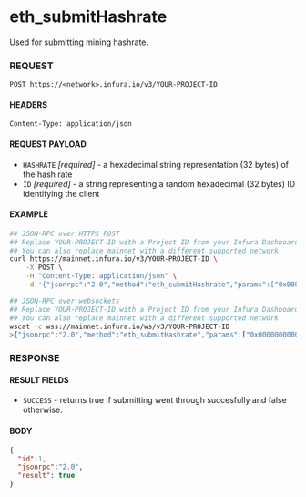 # eth_submitHashrate

Used for submitting mining hashrate.

### REQUEST

`POST https://<network>.infura.io/v3/YOUR-PROJECT-ID`

#### HEADERS

`Content-Type: application/json`

#### REQUEST PAYLOAD
- `HASHRATE` _[required]_ - a hexadecimal string representation (32 bytes) of the hash rate
- `ID` _[required]_ - a string representing a random hexadecimal (32 bytes) ID identifying the client

#### EXAMPLE
```bash
## JSON-RPC over HTTPS POST
## Replace YOUR-PROJECT-ID with a Project ID from your Infura Dashboard
## You can also replace mainnet with a different supported network
curl https://mainnet.infura.io/v3/YOUR-PROJECT-ID \
    -X POST \
    -H "Content-Type: application/json" \
    -d '{"jsonrpc":"2.0","method":"eth_submitHashrate","params":["0x0000000000000000000000000000000000000000000000000000000000500000", "0x59daa26581d0acd1fce254fb7e85952f4c09d0915afd33d3886cd914bc7d283c"],"id":1}'

## JSON-RPC over websockets
## Replace YOUR-PROJECT-ID with a Project ID from your Infura Dashboard
## You can also replace mainnet with a different supported network
wscat -c wss://mainnet.infura.io/ws/v3/YOUR-PROJECT-ID
>{"jsonrpc":"2.0","method":"eth_submitHashrate","params":["0x0000000000000000000000000000000000000000000000000000000000500000", "0x59daa26581d0acd1fce254fb7e85952f4c09d0915afd33d3886cd914bc7d283c"],"id":1}
```

### RESPONSE

#### RESULT FIELDS
- `SUCCESS` - returns true if submitting went through succesfully and false otherwise.

#### BODY

```json
{
  "id":1,
  "jsonrpc":"2.0",
  "result": true
}
```
